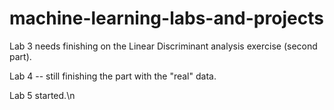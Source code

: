 # machine-learning-labs-and-projects

Lab 3 needs finishing on the Linear Discriminant analysis exercise (second part).

Lab 4 -- still finishing the part with the "real" data.

Lab 5 started.\n
